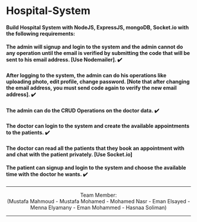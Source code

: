 # Hospital-System
#### Build Hospital System with NodeJS, ExpressJS, mongoDB, Socket.io with the following requirements:
#### The admin will signup and login to the system and the admin cannot do any operation until the email is verified by submitting the code that will be sent to his email address. [Use Nodemailer]. ✔️
#### After logging to the system, the admin can do his operations like uploading photo, edit profile, change password. [Note that after changing the email address, you must send code again to verify the new email address].  ✔️ 
#### The admin can do the CRUD Operations on the doctor data. ✔️
#### The doctor can login to the system and create the available appointments to the patients. ✔️ 
#### The doctor can read all the patients that they book an appointment with and chat with the patient privately. [Use Socket.io]
#### The patient can signup and login to the system and choose the available time with the doctor he wants. ✔️


--------------------------------------------------------------------------------------------------------------------------------

<p align="center"> Team Member: <br>(Mustafa Mahmoud - Mustafa Mohamed - Mohamed Nasr - Eman Elsayed - Menna Elyamany - Eman Mohammed - Hasnaa Soliman)</p>

--------------------------------------------------------------------------------------------------------------------------------
